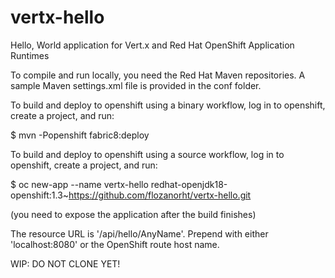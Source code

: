 # vertx-hello
Hello, World application for Vert.x and Red Hat OpenShift Application Runtimes

To compile and run locally, you need the Red Hat Maven repositories. A sample Maven settings.xml file is provided in the conf folder.

To build and deploy to openshift using a binary workflow, log in to openshift, create a project, and run:

$ mvn -Popenshift fabric8:deploy

To build and deploy to openshift using a source workflow, log in to openshift, create a project, and run:

$ oc new-app --name vertx-hello redhat-openjdk18-openshift:1.3~https://github.com/flozanorht/vertx-hello.git

(you need to expose the application after the build finishes)

The resource URL is '/api/hello/AnyName'. Prepend with either 'localhost:8080' or the OpenShift route host name.

WIP: DO NOT CLONE YET!


